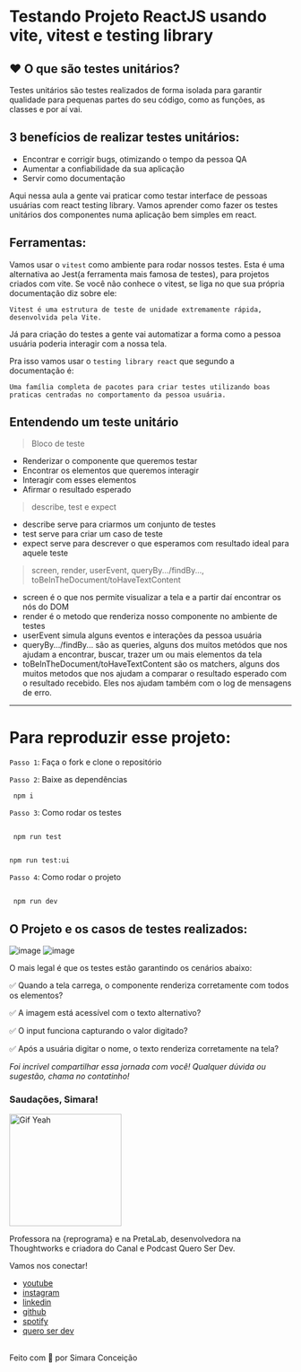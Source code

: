 # Testando Projeto ReactJS usando vite, vitest e testing library

## ❤️ O que são testes unitários?

Testes unitários são testes realizados de forma isolada para garantir qualidade para pequenas partes do seu código, como as funções, as classes e por aí vai.

## 3  benefícios de realizar testes unitários:

 - Encontrar e corrigir bugs, otimizando o tempo da pessoa QA
 - Aumentar a confiabilidade da sua aplicação
 - Servir como documentação

Aqui nessa aula a gente vai praticar como testar interface de pessoas usuárias com react testing library. 
Vamos aprender como fazer os testes unitários dos componentes numa aplicação bem simples em react. 


## Ferramentas:
Vamos usar o `vitest` como ambiente para rodar nossos testes. Esta é uma alternativa ao Jest(a ferramenta mais famosa de testes), para projetos criados com vite.  Se você não conhece o vitest, se liga no que sua própria documentação diz sobre ele:

`Vitest é uma estrutura de teste de unidade extremamente rápida, desenvolvida pela Vite.`

Já para criação do testes a gente vai  automatizar a forma como a pessoa usuária poderia interagir com a nossa tela. 

Pra isso vamos usar o `testing library react` que segundo a documentação é:

`Uma família completa de pacotes para criar testes utilizando boas praticas centradas no comportamento da pessoa usuária.`

## Entendendo um teste unitário

> Bloco de teste

- Renderizar o componente que queremos testar
- Encontrar os elementos que queremos interagir
- Interagir com esses elementos
- Afirmar o resultado esperado

> describe, test e expect

- describe serve para criarmos um conjunto de testes
- test serve para criar um caso de teste
- expect serve para descrever o que esperamos com resultado ideal para aquele teste

> screen, render, userEvent, queryBy.../findBy..., toBeInTheDocument/toHaveTextContent

- screen é o que nos permite visualizar a tela e a partir daí encontrar os nós do DOM
- render é o metodo que renderiza nosso componente no ambiente de testes
- userEvent simula alguns eventos e interações da pessoa usuária
- queryBy.../findBy... são as queries, alguns dos muitos metódos que nos ajudam a encontrar, buscar, trazer um ou mais elementos da tela
- toBeInTheDocument/toHaveTextContent são os matchers, alguns dos muitos metodos que nos ajudam a comparar o resultado esperado com o resultado recebido. Eles nos ajudam também com o log de mensagens de erro.

---
# Para reproduzir esse projeto:

  `Passo 1`: Faça o fork e clone o repositório

  `Passo 2`: Baixe as dependências

 ```
  npm i
 ```

 `Passo 3`: Como rodar os testes

```

 npm run test

 ```

 ```

 npm run test:ui

 ```

 `Passo 4`: Como rodar o projeto

```

 npm run dev

 ```

 
## O Projeto e os casos de testes realizados:

 ![image](https://media.giphy.com/media/hyPmJQnEOJgs8ziVW0/giphy.gif)
 ![image](https://media.giphy.com/media/20nEjUfP5zfJZ8xLz7/giphy.gif)

O mais legal é que os testes estão garantindo os cenários abaixo:

✅ Quando a tela carrega, o componente renderiza corretamente com todos os elementos?

✅ A imagem está acessível com o texto alternativo?

✅ O input funciona capturando o valor digitado?

✅ Após a usuária digitar o nome, o texto renderiza corretamente na tela?



_Foi incrível compartilhar essa jornada com você! Qualquer dúvida ou sugestão, chama no contatinho!_

### Saudações, Simara!

 <img src="https://media.giphy.com/media/efhcZv18NpQDyRsaYa/giphy.gif" alt="Gif Yeah" width="200">

Professora na {reprograma} e na PretaLab, desenvolvedora na Thoughtworks e criadora do Canal e Podcast Quero Ser Dev.

Vamos nos conectar!

- [youtube](https://www.youtube.com/channel/UCGaPf6u8sp-yd5BvOS3du0g)
- [instagram](https://www.instagram.com/simara_conceicao)
- [linkedin](https://www.linkedin.com/in/simaraconceicao/)
- [github](https://github.com/simaraconceicao)
- [spotify](https://open.spotify.com/show/59vCz4TY6tPHXW26qJknh3)
- [quero ser dev](https://queroserdev.com)

<br>
Feito com 💜 por Simara Conceição
